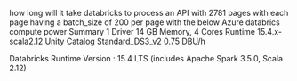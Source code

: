 how long will it take databricks to process an API with 2781 pages with each page having a batch_size of 200 per page with the below Azure databrics compute power
Summary
1 Driver
14 GB Memory, 4 Cores
Runtime
15.4.x-scala2.12
Unity Catalog
Standard_DS3_v2
0.75 DBU/h

Databricks Runtime Version : 15.4 LTS (includes Apache Spark 3.5.0, Scala 2.12)
